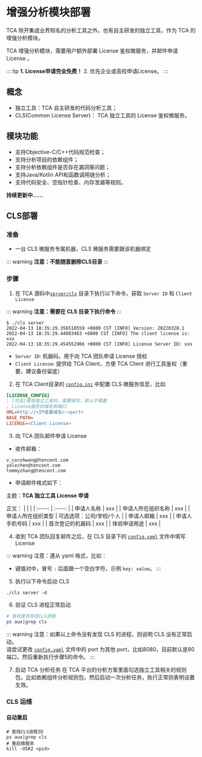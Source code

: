 # 增强分析模块部署
TCA 除开集成业界知名的分析工具之外，也有自主研发的独立工具，作为 TCA 的增强分析模块。

TCA 增强分析模块，需要用户额外部署 License 鉴权微服务，并邮件申请 License 。

::: tip
**1. License申请完全免费！**
2. 优先企业或高校申请License。
:::

## 概念
- 独立工具：TCA 自主研发的代码分析工具；
- CLS(Common License Server)： TCA 独立工具的 License 鉴权微服务。

## 模块功能
- 支持Objective-C/C++代码规范检查；
- 支持分析项目的依赖组件；
- 支持分析依赖组件是否存在漏洞等问题；
- 支持Java/Kotlin API和函数调用链分析；
- 支持代码安全、空指针检查、内存泄漏等规则。

**持续更新中……**
## CLS部署

### 准备
- 一台 CLS 微服务专属机器，CLS 微服务需要跟该机器绑定

::: warning
**注意：不能随意删除CLS目录**
:::

### 步骤
1. 在 TCA 源码中[`server/cls`](https://github.com/Tencent/CodeAnalysis/tree/main/server/cls) 目录下执行以下命令，获取 `Server ID` 和 `Client License`

::: warning
**注意：需要在 CLS 目录下执行命令**
:::

```shell
$ ./cls server
2022-04-13 18:35:29.356510559 +0800 CST [INFO] Version: 20220328.1
2022-04-13 18:35:29.44083463 +0800 CST [INFO] The client license is:
xxx
2022-04-13 18:35:29.454552966 +0800 CST [INFO] License Server ID: xxx
```
- `Server ID`: 机器码，用于向 TCA 团队申请 License 授权
- `Client License`: 提供给 TCA Client，方便 TCA Client 进行工具鉴权（重要，建议备份留底）

2. 在 TCA Client目录的 [`config.ini`](https://github.com/Tencent/CodeAnalysis/blob/main/client/config.ini) 中配置 CLS 微服务信息，比如

```ini
[LICENSE_CONFIG]
; [可选]使用独立工具时，需要填写，默认不需要
; License服务的域名和端口
URL=http://<IP或者域名>:<port>
BASE_PATH=
LICENSE=<Client License>
```

3. 向 TCA 团队邮件申请 License

- 收件邮箱：
```
v_cocohwang@tencent.com
yalechen@tencent.com
tommyzhang@tencent.com
```

- 申请邮件格式如下：

主题：**TCA 独立工具 License 申请**

正文：
| | | 
|  :----:  | :----:  |
| 申请人名称  | xxx |
| 申请人所在组织名称 | xxx |
| 申请人所在组织类型 | 可选选项：公司/学校/个人 |
| 申请人邮箱 | xxx |
| 申请人手机号码 | xxx |
| 首次登记的机器码 | xxx |
| 体验申请用途 | xxx |

4. 收到 TCA 团队回复邮件之后，在 CLS 目录下的 [`config.yaml`](https://github.com/Tencent/CodeAnalysis/blob/main/server/cls/config.yaml) 文件中填写License  

::: warning
注意：遵从 yaml 格式，比如：
- 键值对中，冒号 `:` 后面跟一个空白字符，示例 `key: value`。
:::

5. 执行以下命令启动 CLS

```shell
./cls server -d
```

6. 验证 CLS 进程正常启动

```bash
# 查找是否存在CLS进程
ps aux|grep cls
```

::: warning
注意：如果以上命令没有发现 CLS 的进程，则说明 CLS 没有正常启动。  
请尝试更改 [`config.yaml`](https://github.com/Tencent/CodeAnalysis/blob/main/server/cls/config.yaml) 文件中的 port 为其他 port，比如8080，目前默认是80端口，然后重新执行步骤5的命令。
:::

7. 启动 TCA 分析任务
在 TCA 平台的分析方案里面勾选独立工具相关的规则包，比如依赖组件分析规则包，然后启动一次分析任务，执行正常则表明设置生效。

### CLS 运维
#### 自动重启
```shell
# 查找CLS进程ID
ps aux|grep cls
# 重启微服务
kill -USR2 <pid>
```

